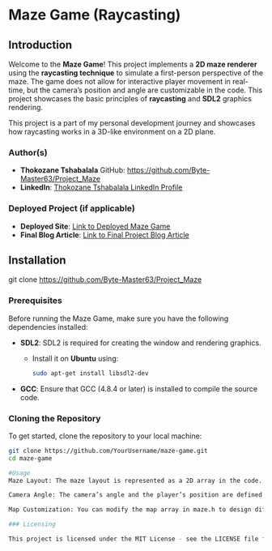 # Maze Game (Raycasting)

## Introduction

Welcome to the **Maze Game**! This project implements a **2D maze renderer** using the **raycasting technique** to simulate a first-person perspective of the maze. The game does not allow for interactive player movement in real-time, but the camera’s position and angle are customizable in the code. This project showcases the basic principles of **raycasting** and **SDL2** graphics rendering.

This project is a part of my personal development journey and showcases how raycasting works in a 3D-like environment on a 2D plane.

### Author(s)
- **Thokozane Tshabalala** GitHub: https://github.com/Byte-Master63/Project_Maze
- **LinkedIn**: [Thokozane Tshabalala LinkedIn Profile](https://www.linkedin.com/in/thokozane-tshabalala-2579a9217/)

### Deployed Project (if applicable)
- **Deployed Site**: [Link to Deployed Maze Game](https://your-deployed-site-link.com)
- **Final Blog Article**: [Link to Final Project Blog Article](https://your-blog-link.com)

## Installation
git clone https://github.com/Byte-Master63/Project_Maze

### Prerequisites

Before running the Maze Game, make sure you have the following dependencies installed:

- **SDL2**: SDL2 is required for creating the window and rendering graphics.
  - Install it on **Ubuntu** using:
    ```bash
    sudo apt-get install libsdl2-dev
    ```

- **GCC**: Ensure that GCC (4.8.4 or later) is installed to compile the source code.

### Cloning the Repository

To get started, clone the repository to your local machine:

```bash
git clone https://github.com/YourUsername/maze-game.git
cd maze-game

#Usage
Maze Layout: The maze layout is represented as a 2D array in the code. Each value indicates whether the cell is a wall (1) or an empty space (0).

Camera Angle: The camera’s angle and the player’s position are defined in the code. Modify these values to change the starting point and camera perspective.

Map Customization: You can modify the map array in maze.h to design different mazes.

### Licensing

This project is licensed under the MIT License - see the LICENSE file for details.

